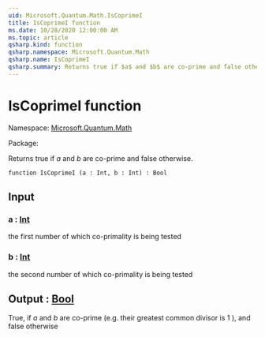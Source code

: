 ```yaml
---
uid: Microsoft.Quantum.Math.IsCoprimeI
title: IsCoprimeI function
ms.date: 10/28/2020 12:00:00 AM
ms.topic: article
qsharp.kind: function
qsharp.namespace: Microsoft.Quantum.Math
qsharp.name: IsCoprimeI
qsharp.summary: Returns true if $a$ and $b$ are co-prime and false otherwise.
---
```


# IsCoprimeI function

Namespace: [Microsoft.Quantum.Math](xref:Microsoft.Quantum.Math)

Package: [](https://nuget.org/packages/)


Returns true if $a$ and $b$ are co-prime and false otherwise.

```qsharp
function IsCoprimeI (a : Int, b : Int) : Bool
```


## Input

### a : [Int](xref:microsoft.quantum.lang-ref.int)

the first number of which co-primality is being tested


### b : [Int](xref:microsoft.quantum.lang-ref.int)

the second number of which co-primality is being tested



## Output : [Bool](xref:microsoft.quantum.lang-ref.bool)

True, if $a$ and $b$ are co-prime (e.g. their greatest common divisor is 1 ),and false otherwise